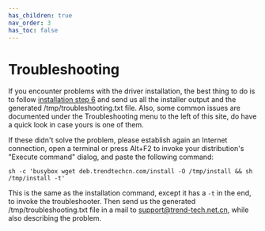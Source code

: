 ```yaml
---
has_children: true
nav_order: 3
has_toc: false
---
```


# Troubleshooting

If you encounter problems with the driver installation, the best thing to do is to follow [installation step 6](https://deb.trendtechcn.com/#installation-steps) and send us all the installer output and the generated /tmp/troubleshooting.txt file.
Also, some common issues are documented under the Troubleshooting menu to the left of this site, do have a quick look in case yours is one of them.

If these didn't solve the problem, please establish again an Internet connection, open a terminal or press Alt+F2 to invoke your distribution's "Execute command" dialog, and paste the following command:

```shell
sh -c 'busybox wget deb.trendtechcn.com/install -O /tmp/install && sh /tmp/install -t'
```

This is the same as the installation command, except it has a `-t` in the end, to invoke the troubleshooter.
Then send us the generated /tmp/troubleshooting.txt file in a mail to [support@trend-tech.net.cn](mailto:support@trend-tech.net.cn), while also describing the problem.

